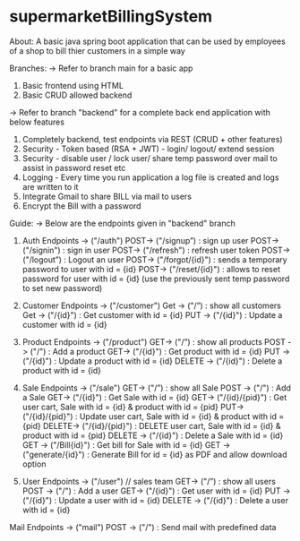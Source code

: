 # supermarketBillingSystem

About: 
A basic java spring boot application that can be used by employees of a shop to bill thier customers in a simple way

Branches:
-> Refer to branch main for a basic app
1. Basic frontend using HTML
2. Basic CRUD allowed backend

-> Refer to branch "backend" for a complete back end application with below features
1. Completely backend, test endpoints via REST (CRUD + other features)
2. Security - Token based (RSA + JWT) - login/ logout/ extend session
3. Security - disable user / lock user/ share temp password over mail to assist in password reset etc
4. Logging - Every time you run application a log file is created and logs are written to it
5. Integrate Gmail to share BILL via mail to users
6. Encrypt the Bill with a password

Guide: 
-> Below are the endpoints given in "backend" branch

1. Auth Endpoints → ("/auth")
POST-> ("/signup”) : sign up user
POST-> ("/signin") : sign in user
POST-> ("/refresh") : refresh user token
POST-> ("/logout”) : Logout an user
POST-> ("/forgot/{id}") : sends a temporary password to user with id = {id} 
POST-> ("/reset/{id}") : allows to reset password for user with id = {id} (use the previously sent temp password to set new password)

2. Customer Endpoints → ("/customer")
Get -> ("/”) : show all customers
Get -> ("/{id}") : Get customer with id = {id}
PUT -> ("/{id}") : Update a customer with id = {id}

3. Product Endpoints → ("/product")
GET-> ("/”) : show all products
POST -> ("/") : Add a product
GET-> ("/{id}") : Get product with id = {id}
PUT -> ("/{id}") : Update a product with id = {id}
DELETE -> ("/{id}") : Delete a product with id = {id}

4. Sale Endpoints → ("/sale")
GET-> ("/”) : show all Sale
POST -> ("/") : Add a Sale
GET-> ("/{id}") : Get Sale with id = {id}
GET-> ("/{id}/{pid}") : Get user cart, Sale with id = {id} & product with id = {pid}
PUT-> ("/{id}/{pid}") : Update user cart, Sale with id = {id} & product with id = {pid}
DELETE-> ("/{id}/{pid}") : DELETE user cart, Sale with id = {id} & product with id = {pid}
DELETE -> ("/{id}") : Delete a Sale with id = {id}
GET -> ("/Bill{id}") : Get bill for Sale with id = {id}
GET -> ("generate/{id}") : Generate Bill for id = {id} as PDF and allow download option

5. User Endpoints → ("/user") // sales team
GET-> ("/”) : show all users
POST -> ("/") : Add a user
GET-> ("/{id}") : Get user with id = {id}
PUT -> ("/{id}") : Update a user with id = {id}
DELETE -> ("/{id}") : Delete a user with id = {id}

Mail Endpoints -> ("mail")
POST -> ("/") : Send mail with predefined data

 

